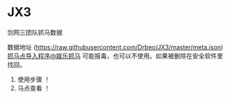 # JX3
剑网三团队抓马数据

数据地址 (https://raw.githubusercontent.com/Drbeo/JX3/master/meta.json)
[抓马点导入程序@娱乐抓马]() 可能报毒，也可以不使用。如果被删除在安全软件里找回。

1. 使用步骤
！[]()
2. 马点查看
！[]()